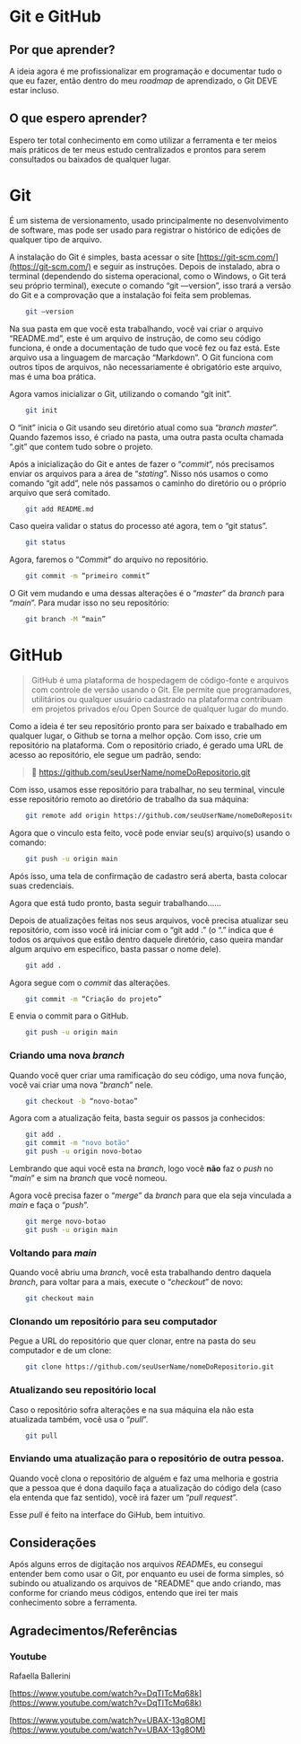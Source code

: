 # Git e GitHub

## Por que aprender?

A ideia agora é me profissionalizar em programação e documentar tudo o que eu fazer, então dentro do meu *roadmap* de aprendizado, o Git DEVE estar incluso.

## O que espero aprender?

Espero ter total conhecimento em como utilizar a ferramenta e ter meios mais práticos de ter meus estudo centralizados e prontos para serem consultados ou baixados de qualquer lugar.

# Git

É um sistema de versionamento, usado principalmente no desenvolvimento de software, mas pode ser usado para registrar o histórico de edições de qualquer tipo de arquivo.

A instalação do Git é simples, basta acessar o site [https://git-scm.com/](https://git-scm.com/) e seguir as instruções. Depois de instalado, abra o terminal (dependendo do sistema operacional, como o Windows, o Git terá seu próprio terminal), execute o comando “git —version”, isso trará a versão do Git e a comprovação que a instalação foi feita sem problemas.

```bash
    git —version
```

Na sua pasta em que você esta trabalhando, você vai criar o arquivo “README.md”, este é um arquivo de instrução, de como seu código funciona, é onde a documentação de tudo que você fez ou faz está. Este arquivo usa a linguagem de marcação “Markdown”. O Git funciona com outros tipos de arquivos, não necessariamente é obrigatório este arquivo, mas é uma boa prática.

Agora vamos inicializar o Git, utilizando o comando “git init”.

```bash
    git init
```

O “init” inicia o Git usando seu diretório atual como sua “*branch master*”. Quando fazemos isso, é criado na pasta, uma outra pasta oculta chamada “.git” que contem tudo sobre o projeto.

Após a inicialização do Git e antes de fazer o “*commit*”, nós precisamos enviar os arquivos para a área de “*stating*”. Nisso nós usamos o como comando “git add”, nele nós passamos o caminho do diretório ou o próprio arquivo que será comitado.

```bash
    git add README.md
```

Caso queira validar o status do processo até agora, tem o “git status”.

```bash
    git status
```

Agora, faremos o “*Commit*” do arquivo no repositório.

```bash
    git commit -m “primeiro commit”
```

O Git vem mudando e uma dessas alterações é o “*master*” da *branch* para “*main*”. Para mudar isso no seu repositório:

```bash
    git branch -M “main”
```

# GitHub

> GitHub é uma plataforma de hospedagem de código-fonte e arquivos com controle de versão usando o Git. Ele permite que programadores, utilitários ou qualquer usuário cadastrado na plataforma contribuam em projetos privados e/ou Open Source de qualquer lugar do mundo.
> 

Como a ideia é ter seu repositório pronto para ser baixado e trabalhado em qualquer lugar, o Github se torna a melhor opção. Com isso, crie um repositório na plataforma. Com o repositório criado, é gerado uma URL de acesso ao repositório, ele segue um padrão, sendo:

> 📖 https://github.com/seuUserName/nomeDoRepositorio.git


Com isso, usamos esse repositório para trabalhar, no seu terminal, vincule esse repositório remoto ao diretório de trabalho da sua máquina:

```bash
    git remote add origin https://github.com/seuUserName/nomeDoRepositorio.git
```

Agora que o vinculo esta feito, você pode enviar seu(s) arquivo(s) usando o comando:

```bash
    git push -u origin main
```

Após isso, uma tela de confirmação de cadastro será aberta, basta colocar suas credenciais.

Agora que está tudo pronto, basta seguir trabalhando......

Depois de atualizações feitas nos seus arquivos, você precisa atualizar seu repositório, com isso você irá iniciar com o “git add .” (o “.” indica que é todos os arquivos que estão dentro daquele diretório, caso queira mandar algum arquivo em especifico, basta passar o nome dele).

```bash
    git add .
```

Agora segue com o *commit* das alterações.

```bash
    git commit -m “Criação do projeto”
```

E envia o commit para o GitHub.

```bash
    git push -u origin main
```

### Criando uma nova *branch*

Quando você quer criar uma ramificação do seu código, uma nova função, você vai criar uma nova “*branch*” nele.

```bash
    git checkout -b “novo-botao” 
```

Agora com a atualização feita, basta seguir os passos ja conhecidos:

```bash
    git add .
    git commit -m "novo botão"
    git push -u origin novo-botao
```

Lembrando que aqui você esta na *branch*, logo você **não** faz o *push* no “*main*” e sim na *branch* que você nomeou.

Agora você precisa fazer o “*merge*” da *branch* para que ela seja vinculada a *main* e faça o “*push*”.

```bash
    git merge novo-botao
    git push -u origin main
```

### Voltando para *main*

Quando você abriu uma *branch*, você esta trabalhando dentro daquela *branch*, para voltar para a mais, execute o “*checkout*” de novo:

```bash
    git checkout main
```

### Clonando um repositório para seu computador

Pegue a URL do repositório que quer clonar, entre na pasta do seu computador e de um clone:

```bash
    git clone https://github.com/seuUserName/nomeDoRepositorio.git
```

### Atualizando seu repositório local

Caso o repositório sofra alterações e na sua máquina ela não esta atualizada também, você usa o “*pull*”.

```bash
    git pull
```

### Enviando uma atualização para o repositório de outra pessoa.

Quando você clona o repositório de alguém e faz uma melhoria e gostria que a pessoa que é dona daquilo faça a atualização do código dela (caso ela entenda que faz sentido), você irá fazer um “*pull request*”.

Esse *pull* é feito na interface do GiHub, bem intuitivo.


## Considerações
Após alguns erros de digitação nos arquivos *README*s, eu consegui entender bem como usar o Git, por enquanto eu usei de forma simples, só subindo ou atualizando os arquivos de "README" que ando criando, mas conforme for criando meus códigos, entendo que irei ter mais conhecimento sobre a ferramenta.
## Agradecimentos/Referências

### Youtube

Rafaella Ballerini

[https://www.youtube.com/watch?v=DqTITcMq68k](https://www.youtube.com/watch?v=DqTITcMq68k)

[https://www.youtube.com/watch?v=UBAX-13g8OM](https://www.youtube.com/watch?v=UBAX-13g8OM)